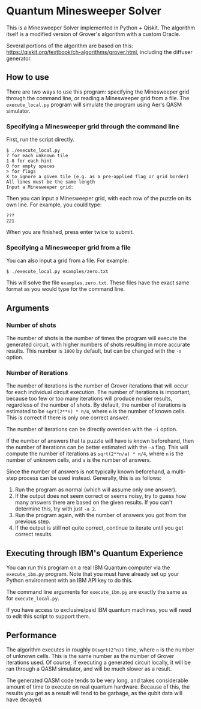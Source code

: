 # Quantum Minesweeper Solver

This is a Minesweeper Solver implemented in Python + Qiskit. The algorithm
itself is a modified version of Grover's algorithm with a custom Oracle.

Several portions of the algorithm are based on this:
https://qiskit.org/textbook/ch-algorithms/grover.html, including the diffuser
generator.

## How to use

There are two ways to use this program: specifying the Minesweeper grid through
the command line, or reading a Minesweeper grid from a file. The `execute_local.py`
program will simulate the program using Aer's QASM simulator.

### Specifying a Minesweeper grid through the command line

First, run the script directly.

```
$ ./execute_local.py
? for each unknown tile
1-8 for each hint
0 for empty spaces
> for flags
X to ignore a given tile (e.g. as a pre-applied flag or grid border)
All lines must be the same length
Input a Minesweeper grid:
```

Then you can input a Minesweeper grid, with each row of the puzzle on its
own line.
For example, you could type:

```
???
221
```

When you are finished, press enter twice to submit.

### Specifying a Minesweeper grid from a file

You can also input a grid from a file. For example:

```
$ ./execute_local.py examples/zero.txt
```

This will solve the file `examples.zero.txt`.
These files have the exact same format as you would type for the command line.

## Arguments

### Number of shots

The number of shots is the number of times the program will execute the generated
circuit, with higher numbers of shots resulting in more accurate results. This number
is `1000` by default, but can be changed with the `-s` option.

### Number of iterations

The number of iterations is the number of Grover iterations that will occur for each
individual circuit execution. The number of iterations is important, because too few
or too many iterations will produce noisier results, regardless of the number of shots.
By default, the number of iterations is estimated to be `sqrt(2**n) * π/4`, where `n`
is the number of known cells. This is correct if there is only one correct answer.

The number of iterations can be directly overriden with the `-i` option.

If the number of answers that ta puzzle will have is known beforehand, then the
number of iterations can be better estimated with the `-a` flag.
This will compute the number of iterations
as `sqrt(2**n/a) * π/4`, where `n` is the number of unknown cells, and `a` is the
number of answers.

Since the number of answers is not typically known beforehand, a multi-step process
can be used instead. Generally, this is as follows:

1. Run the program as normal (which will assume only one answer).
2. If the output does not seem correct or seems noisy, try to guess how many
answers there are based on the given results. If you can't determine this,
try with just `-a 2`.
3. Run the program again, with the number of answers you got from the previous step.
4. If the output is still not quite correct, continue to iterate until you get
correct results.

## Executing through IBM's Quantum Experience

You can run this program on a real IBM Quantum computer via the `execute_ibm.py`
program. Note that you must have already set up your Python environment with an
IBM API key to do this.

The command line arguments for `execute_ibm.py` are exactly the same as for
`execute_local.py`.

If you have access to exclusive/paid IBM quantum machines, you will need to edit
this script to support them.

## Performance

The algorithm executes in roughly `O(sqrt(2^n))` time, where `n` is the number
of unknown cells. This is the same number as the number of Grover iterations used.
Of course, if executing a generated circuit locally, it will be ran through a
QASM simulator, and will be much slower as a result.

The generated QASM code tends to be very long, and takes considerable amount of time
to execute on real quantum hardware. Because of this, the results you get as a result
will tend to be garbage, as the qubit data will have decayed.
